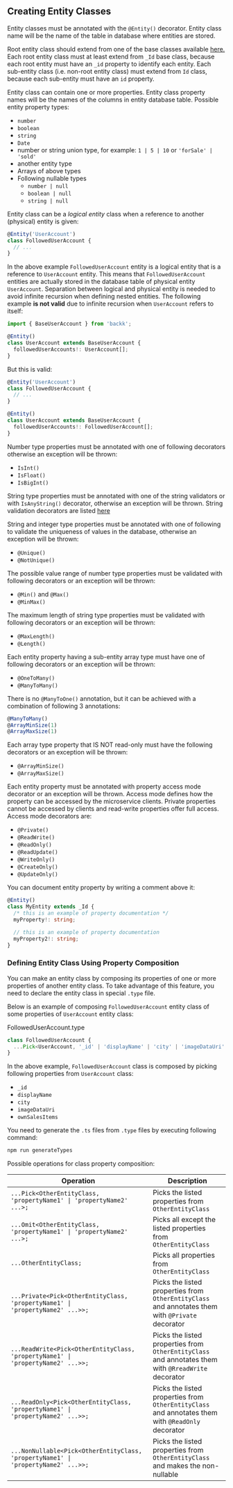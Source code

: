 ## Creating Entity Classes

Entity classes must be annotated with the `@Entity()` decorator.
Entity class name will be the name of the table in database where entities are stored.

Root entity class should extend from one of the base classes available [here.](https://github.com/backk-node/backk/tree/main/src/types/_id)
Each root entity class must at least extend from `_Id` base class, because each root entity must have an `_id` property to identify each entity.
Each sub-entity class (i.e. non-root entity class) must extend from `Id` class, because each sub-entity must have an `id` property.

Entity class can contain one or more properties.
Entity class property names will be the names of the columns in entity database table.
Possible entity property types:

- `number`
- `boolean`
- `string`
- `Date`
- number or string union type, for example: `1 | 5 | 10` or `'forSale' | 'sold'`
- another entity type
- Arrays of above types
- Following nullable types
  - `number | null`
  - `boolean | null`
  - `string | null`

Entity class can be a _logical entity_ class when a reference to another (physical) entity is given:

```ts
@Entity('UserAccount')
class FollowedUserAccount {
  // ...
}
```

In the above example `FollowedUserAccount` entity is a logical entity that is a reference to `UserAccount` entity.
This means that `FollowedUserAccount` entities are actually stored in the database table of physical entity `UserAccount`.
Separation between logical and physical entity is needed to avoid infinite recursion when defining nested entities.
The following example **is not valid** due to infinite recursion when `UserAccount` refers to itself:

```ts
import { BaseUserAccount } from 'backk';

@Entity()
class UserAccount extends BaseUserAccount {
  followedUserAccounts!: UserAccount[];
}
```

But this is valid:

```ts
@Entity('UserAccount')
class FollowedUserAccount {
  // ...
}

@Entity()
class UserAccount extends BaseUserAccount {
  followedUserAccounts!: FollowedUserAccount[];
}
```

Number type properties must be annotated with one of following decorators otherwise an exception will be thrown:
- `IsInt()`
- `IsFloat()`
- `IsBigInt()`

String type properties must be annotated with one of the string validators or with `IsAnyString()` decorator, otherwise an exception will be thrown.
String validation decorators are listed [here](../api/DECORATORS.MD#validation-decorators)

String and integer type properties must be annotated with one of following to validate the uniqueness of values in the database,
otherwise an exception will be thrown:
- `@Unique()`
- `@NotUnique()`

The possible value range of number type properties must be validated with following decorators or an exception will be thrown:
- `@Min()` and `@Max()`
- `@MinMax()`

The maximum length of string type properties must be validated with following decorators or an exception will be thrown:
- `@MaxLength()`
- `@Length()`

Each entity property having a sub-entity array type must have one of following decorators or an exception will be thrown:
- `@OneToMany()`
- `@ManyToMany()`

There is no `@ManyToOne()` annotation, but it can be achieved with a combination of following 3 annotations:

```ts
@ManyToMany()
@ArrayMinSize(1)
@ArrayMaxSize(1)
```

Each array type property that IS NOT read-only must have the following decorators or an exception will be thrown:
- `@ArrayMinSize()`
- `@ArrayMaxSize()`

Each entity property must be annotated with property access mode decorator or an exception will be thrown.
Access mode defines how the property can be accessed by the microservice clients. Private properties cannot be accessed by clients
and read-write properties offer full access. Access mode decorators are:
- `@Private()`
- `@ReadWrite()`
- `@ReadOnly()`
- `@ReadUpdate()`
- `@WriteOnly()`
- `@CreateOnly()`
- `@UpdateOnly()`

You can document entity property by writing a comment above it:

```ts
@Entity()
class MyEntity extends _Id {
  /* this is an example of property documentation */
  myProperty!: string;

  // this is an example of property documentation
  myProperty2!: string;
}
```

### Defining Entity Class Using Property Composition

You can make an entity class by composing its properties of one or more properties of another entity class.
To take advantage of this feature, you need to declare the entity class in special `.type` file.

Below is an example of composing `FollowedUserAccount` entity class of some properties of `UserAccount` entity class:

FollowedUserAccount.type

```ts
class FollowedUserAccount {
  ...Pick<UserAccount, '_id' | 'displayName' | 'city' | 'imageDataUri' | 'ownSalesItems'>;
}
```

In the above example, `FollowedUserAccount` class is composed by picking following properties from `UserAccount` class:
- `_id`
- `displayName`
- `city`
- `imageDataUri`
- `ownSalesItems`

You need to generate the `.ts` files from `.type` files by executing following command:

```bash
npm run generateTypes
```

Possible operations for class property composition:

| Operation                                                                                        | Description                                                                                         |
| ------------------------------------------------------------------------------------------------ | --------------------------------------------------------------------------------------------------- |
| <code>...Pick<OtherEntityClass, 'propertyName1' &#124; 'propertyName2' ...>;</code>              | Picks the listed properties from `OtherEntityClass`                                                 |
| <code>...Omit<OtherEntityClass, 'propertyName1' &#124; 'propertyName2' ...>;</code>              | Picks all except the listed properties from `OtherEntityClass`                                      |
| <code>...OtherEntityClass;</code>                                                                | Picks all properties from `OtherEntityClass`                                                        |
| <code>...Private<Pick<OtherEntityClass, 'propertyName1' &#124; 'propertyName2' ...>>;</code>     | Picks the listed properties from `OtherEntityClass` and annotates them with `@Private` decorator    |
| <code>...ReadWrite<Pick<OtherEntityClass, 'propertyName1' &#124; 'propertyName2' ...>>;</code>   | Picks the listed properties from `OtherEntityClass` and annotates them with `@RreadWrite` decorator |
| <code>...ReadOnly<Pick<OtherEntityClass, 'propertyName1' &#124; 'propertyName2' ...>>;</code>    | Picks the listed properties from `OtherEntityClass` and annotates them with `@ReadOnly` decorator   |
| <code>...NonNullable<Pick<OtherEntityClass, 'propertyName1' &#124; 'propertyName2' ...>>;</code> | Picks the listed properties from `OtherEntityClass` and makes the non-nullable                      |
